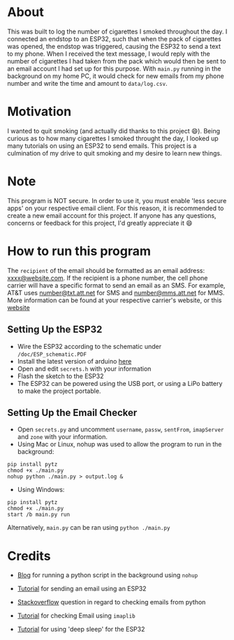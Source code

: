 # About
This was built to log the number of cigarettes I smoked throughout the day. I connected an endstop to an ESP32, such that when the pack of cigarettes was opened, the endstop was triggered, causing the ESP32 to send a text to my phone. 
When I received the text message, I would reply with the number of cigarettes I had taken from the pack which would then be sent to an email account I had set up for this purpose. With `main.py` running in the background on my home PC,
it would check for new emails from my phone number and write the time and amount to `data/log.csv`.

# Motivation 
I wanted to quit smoking (and actually did thanks to this project :smile:). Being curious as to how many cigarettes I smoked throught the day, I looked up many tutorials on using an ESP32 to send emails. This project is a culmination of my drive to quit smoking and my desire to learn new things.

# Note
This program is NOT secure. In order to use it, you must enable 'less secure apps' on your respective email client. For this reason, it is recommended to
create a new email account for this project. If anyone has any questions, concerns or feedback for this project, I'd greatly appreciate it :smile:

# How to run this program
The `recipient` of the email should be formatted as an email address: xxxx@website.com. If the recipient is a phone number, the cell phone carrier will have a specific format to send an email as an SMS. For example, AT&T uses number@txt.att.net for SMS and number@mms.att.net for MMS.\
More information can be found at your respective carrier's website, or this [website](https://20somethingfinance.com/how-to-send-text-messages-sms-via-email-for-free/)

## Setting Up the ESP32
- Wire the ESP32 according to the schematic under `/doc/ESP_schematic.PDF`
- Install the latest version of arduino [here](https://www.arduino.cc/en/software)
- Open and edit `secrets.h` with your information
- Flash the sketch to the ESP32
- The ESP32 can be powered using the USB port, or using a LiPo battery to make the project portable.

## Setting Up the Email Checker
- Open `secrets.py` and uncomment `username`, `passw`, `sentFrom`, `imapServer` and `zone` with your information.
- Using Mac or Linux, nohup was used to allow the program to run in the background:
```
pip install pytz
chmod +x ./main.py
nohup python ./main.py > output.log &
```
- Using Windows:
```
pip install pytz
chmod +x ./main.py
start /b main.py run
```
Alternatively, `main.py` can be ran using `python ./main.py`

# Credits
- [Blog](https://janakiev.com/blog/python-background/) for running a python script in the background using `nohup`

- [Tutorial](https://randomnerdtutorials.com/esp32-send-email-smtp-server-arduino-ide/) for sending an email using an ESP32

- [Stackoverflow](https://stackoverflow.com/questions/13210737/get-only-new-emails-imaplib-and-python) question in regard to checking emails from python

- [Tutorial](https://www.tutorialspoint.com/python_network_programming/python_imap.htm) for checking Email using `imaplib`

- [Tutorial](https://lastminuteengineers.com/esp32-deep-sleep-wakeup-sources/) for using 'deep sleep' for the ESP32
